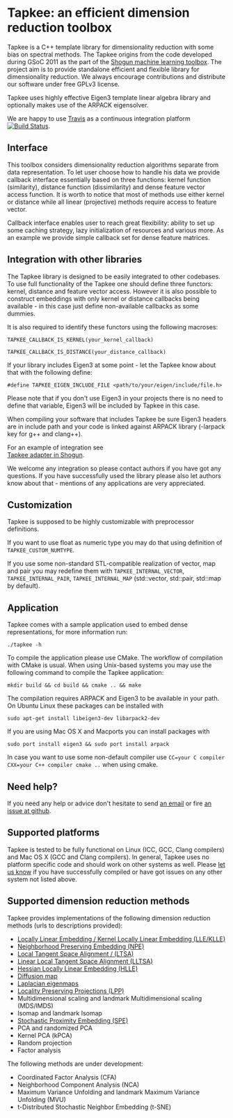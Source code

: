 Tapkee: an efficient dimension reduction toolbox
================================================

Tapkee is a C++ template library for dimensionality reduction with some bias on 
spectral methods. The Tapkee origins from the code developed during GSoC 2011 as 
the part of the [Shogun machine learning toolbox](https://github.com/shogun-toolbox/shogun). 
The project aim is to provide standalone efficient and flexible library for 
dimensionality reduction. We always encourage contributions and distribute our software
under free GPLv3 license.

Tapkee uses highly effective Eigen3 template linear algebra library and 
optionally makes use of the ARPACK eigensolver.

We are happy to use [Travis](https://travis-ci.org) as a continuous integration 
platform [![Build Status](https://travis-ci.org/lisitsyn/tapkee.png)](https://travis-ci.org/lisitsyn/tapkee).

Interface
---------

This toolbox considers dimensionality reduction algorithms separate from data representation.
To let user choose how to handle his data we provide callback interface essentially based
on three functions: kernel function (similarity), distance function (dissimilarity) and 
dense feature vector access function. It is worth to notice that most of methods use either
kernel or distance while all linear (projective) methods require access to feature vector.

Callback interface enables user to reach great flexibility: ability to set up some caching strategy,
lazy initialization of resources and various more. As an example we provide simple callback set
for dense feature matrices.

Integration with other libraries
--------------------------------

The Tapkee library is designed to be easily integrated to other codebases. To use full 
functionality of the Tapkee one should define three functors: kernel, distance and
feature vector access. However it is also possible to construct embeddings with only
kernel or distance callbacks being available - in this case just define non-available
callbacks as some dummies.

It is also required to identify these functors using the following macroses:

`TAPKEE_CALLBACK_IS_KERNEL(your_kernel_callback)`

`TAPKEE_CALLBACK_IS_DISTANCE(your_distance_callback)`

If your library includes Eigen3 at some point - let the Tapkee know about that with the following define:

`#define TAPKEE_EIGEN_INCLUDE_FILE <path/to/your/eigen/include/file.h>`

Please note that if you don't use Eigen3 in your projects there is no need to define that variable, Eigen3 will
be included by Tapkee in this case.

When compiling your software that includes Tapkee be sure Eigen3 headers are in include path and your code
is linked against ARPACK library (-larpack key for g++ and clang++).

For an example of integration see  
[Tapkee adapter in Shogun](https://github.com/shogun-toolbox/shogun/blob/master/src/shogun/lib/tapkee/tapkee_shogun.cpp). 

We welcome any integration so please contact authors if you have got any questions. If you have 
successfully used the library please also let authors know about that - mentions of any 
applications are very appreciated.

Customization
-------------

Tapkee is supposed to be highly customizable with preprocessor definitions.

If you want to use float as numeric type you may do that using definition of `TAPKEE_CUSTOM_NUMTYPE`.

If you use some non-standard STL-compatible realization of vector, map and pair you may redefine them
with `TAPKEE_INTERNAL_VECTOR`, `TAPKEE_INTERNAL_PAIR`, `TAPKEE_INTERNAL_MAP` (std::vector, std::pair, std::map by
default).

Application
-----------

Tapkee comes with a sample application used to embed dense representations, for more information run:

`./tapkee -h`

To compile the application please use CMake. The workflow of compilation with CMake is usual. When using Unix-based
systems you may use the following command to compile the Tapkee application:

`mkdir build && cd build && cmake .. && make`

The compilation requires ARPACK and Eigen3 to be available in your path. On Ubuntu Linux these packages can be installed with 

`sudo apt-get install libeigen3-dev libarpack2-dev`

If you are using Mac OS X and Macports you can install packages with 

`sudo port install eigen3 && sudo port install arpack`

In case you want to use some non-default compiler use `CC=your C compiler CXX=your C++ compiler cmake ..` when using cmake.

Need help?
----------

If you need any help or advice don't hesitate to send [an email](mailto://lisitsyn.s.o@gmail.com "Send mail
to Sergey Lisitsyn") or fire [an issue at github](https://github.com/lisitsyn/tapkee/issues/new "New Tapkee Issue").

Supported platforms
-------------------

Tapkee is tested to be fully functional on Linux (ICC, GCC, Clang compilers) 
and Mac OS X (GCC and Clang compilers). In general, Tapkee uses no platform specific
code and should work on other systems as well. Please [let us know](mailto://lisitsyn.s.o@gmail.com) if you have
successfully compiled or have got issues on any other system not listed above.

Supported dimension reduction methods
-------------------------------------

Tapkee provides implementations of the following dimension reduction methods (urls to descriptions provided):

* [Locally Linear Embedding / Kernel Locally Linear Embedding (LLE/KLLE)](http://lisitsyn.github.com/tapkee/methods/lle.html)
* [Neighborhood Preserving Embedding (NPE)](http://lisitsyn.github.com/tapkee/methods/npe.html)
* [Local Tangent Space Alignment / (LTSA)](http://lisitsyn.github.com/tapkee/methods/ltsa.html)
* [Linear Local Tangent Space Alignment (LLTSA)](http://lisitsyn.github.com/tapkee/methods/lltsa.html)
* [Hessian Locally Linear Embedding (HLLE)](http://lisitsyn.github.com/tapkee/methods/hlle.html)
* [Diffusion map](http://lisitsyn.github.com/tapkee/methods/diffusion_map.html)
* [Laplacian eigenmaps](http://lisitsyn.github.com/tapkee/methods/laplacian_eigenmaps.html)
* [Locality Preserving Projections (LPP)](http://lisitsyn.github.com/tapkee/methods/lpp.html)
* Multidimensional scaling and landmark Multidimensional scaling (MDS/lMDS)
* Isomap and landmark Isomap
* [Stochastic Proximity Embedding (SPE)](http://lisitsyn.github.com/tapkee/methods/spe.html)
* PCA and randomized PCA
* Kernel PCA (kPCA)
* Random projection
* Factor analysis

The following methods are under development:

* Coordinated Factor Analysis (CFA)
* Neighborhood Component Analysis (NCA)
* Maximum Variance Unfolding and landmark Maximum Variance Unfolding (MVU)
* t-Distributed Stochastic Neighbor Embedding (t-SNE)
